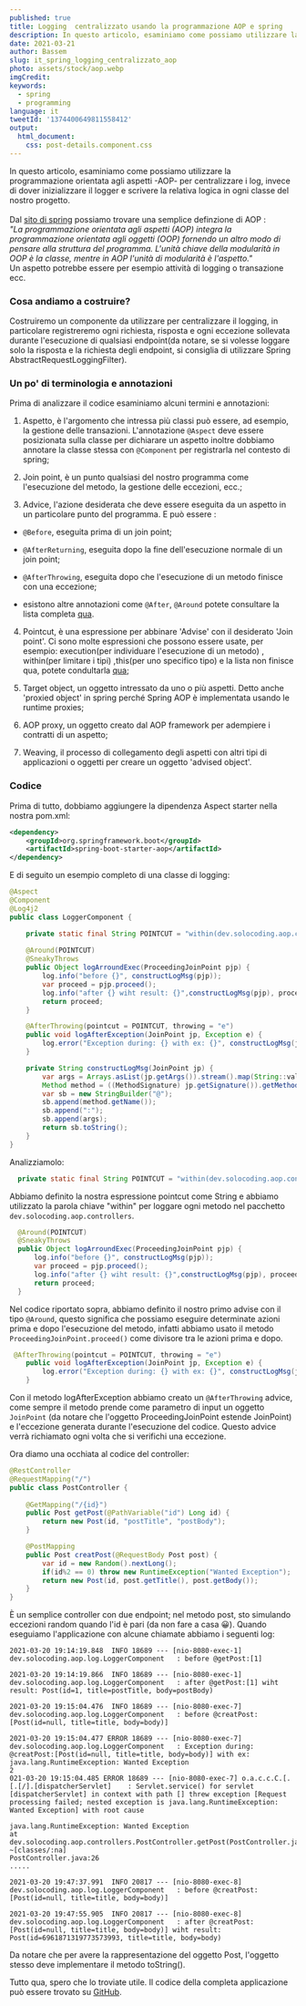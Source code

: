 ```yaml
---
published: true
title: Logging  centralizzato usando la programmazione AOP e spring
description: In questo articolo, esaminiamo come possiamo utilizzare la programmazione orientata agli aspetti -AOP- per centralizzare i log....
date: 2021-03-21
author: Bassem
slug: it_spring_logging_centralizzato_aop
photo: assets/stock/aop.webp
imgCredit:
keywords:
  - spring
  - programming
language: it
tweetId: '1374400649811558412'
output:
  html_document:
    css: post-details.component.css
---
```

In questo articolo, esaminiamo come possiamo utilizzare la programmazione orientata agli aspetti  -AOP- per centralizzare i log, invece di dover inizializzare il logger e scrivere la relativa logica in ogni classe del nostro progetto.
<br>
<br>
Dal [sito di spring](https://docs.spring.io/spring-framework/docs/current/reference/html/core.html#aop) possiamo trovare una semplice definzione di AOP :
<br>
_"La programmazione orientata agli aspetti (AOP) integra la programmazione orientata agli oggetti (OOP) fornendo un altro modo di pensare alla struttura del programma. L'unità chiave della modularità in OOP è la classe, mentre in AOP l'unità di modularità è l'aspetto."_
<br>
Un aspetto potrebbe essere per esempio attività di logging o transazione ecc.

### Cosa andiamo a costruire?

Costruiremo un componente da utilizzare per  centralizzare il logging, in particolare registreremo ogni richiesta, risposta e ogni eccezione sollevata durante l'esecuzione di qualsiasi endpoint(da notare, se si volesse loggare solo la risposta e la richiesta degli endpoint, si consiglia di utilizzare Spring AbstractRequestLoggingFilter).

### Un po' di terminologia e annotazioni

Prima di analizzare il codice esaminiamo alcuni termini e annotazioni:

1. Aspetto, è l'argomento che intressa più classi può essere, ad esempio, la gestione delle transazioni. L'annotazione `@Aspect` deve essere posizionata sulla classe per dichiarare un aspetto inoltre dobbiamo annotare la classe stessa con `@Component` per registrarla nel contesto di spring;

2. Join point, è un punto qualsiasi del nostro programma come l'esecuzione del metodo, la gestione delle eccezioni, ecc.;

3. Advice, l'azione desiderata che deve essere eseguita da un aspetto in un particolare punto del programma. E può essere :

- `@Before`, eseguita prima di un join point;

- `@AfterReturning`, eseguita dopo la fine dell'esecuzione normale di un join point;

- `@AfterThrowing`, eseguita dopo che l'esecuzione di un metodo finisce con una eccezione;

- esistono altre annotazioni come `@After`, `@Around` potete consultare la lista completa [qua](https://docs.spring.io/spring-framework/docs/current/reference/html/core.html#aop-advice).

4. Pointcut, è  una espressione per abbinare 'Advise' con il desiderato 'Join point'. Ci sono molte espressioni che possono essere usate, per esempio: execution(per individuare l'esecuzione di un metodo) , within(per limitare i tipi) ,this(per uno specifico tipo) e la lista non finisce qua, potete condultarla [qua](https://docs.spring.io/spring-framework/docs/current/reference/html/core.html#aop-pointcuts-designators);

5. Target object, un oggetto intressato da uno o più aspetti. Detto anche 'proxied object' in spring perché Spring AOP è implementata usando le runtime proxies;

6. AOP proxy, un oggetto creato dal AOP framework per adempiere i contratti di un aspetto;

7. Weaving, il processo di collegamento degli aspetti con altri tipi di applicazioni o oggetti per creare un oggetto 'advised object'.

### Codice

Prima di tutto, dobbiamo aggiungere la dipendenza Aspect starter nella nostra pom.xml:
```xml
<dependency>
	<groupId>org.springframework.boot</groupId>
	<artifactId>spring-boot-starter-aop</artifactId>
</dependency>
```
E di seguito un esempio completo di una classe di logging:

```java
@Aspect
@Component
@Log4j2
public class LoggerComponent {

    private static final String POINTCUT = "within(dev.solocoding.aop.controllers.*)";
    
    @Around(POINTCUT)
    @SneakyThrows
    public Object logArroundExec(ProceedingJoinPoint pjp) {
        log.info("before {}", constructLogMsg(pjp));
        var proceed = pjp.proceed();
        log.info("after {} wiht result: {}",constructLogMsg(pjp), proceed.toString());
        return proceed;
    }

    @AfterThrowing(pointcut = POINTCUT, throwing = "e")
    public void logAfterException(JoinPoint jp, Exception e) {
        log.error("Exception during: {} with ex: {}", constructLogMsg(jp),  e.toString());
    }

    private String constructLogMsg(JoinPoint jp) {
        var args = Arrays.asList(jp.getArgs()).stream().map(String::valueOf).collect(Collectors.joining(",", "[", "]"));
        Method method = ((MethodSignature) jp.getSignature()).getMethod();
        var sb = new StringBuilder("@");
        sb.append(method.getName());
        sb.append(":");
        sb.append(args);
        return sb.toString();
    }
}
```

Analizziamolo:

```java
  private static final String POINTCUT = "within(dev.solocoding.aop.controllers.*)";
```

Abbiamo definito la nostra espressione pointcut come String e abbiamo utilizzato la parola chiave "within" per loggare ogni metodo nel pacchetto `dev.solocoding.aop.controllers`.

```java
  @Around(POINTCUT)
  @SneakyThrows
  public Object logArroundExec(ProceedingJoinPoint pjp) {
      log.info("before {}", constructLogMsg(pjp));
      var proceed = pjp.proceed();
      log.info("after {} wiht result: {}",constructLogMsg(pjp), proceed.toString());
      return proceed;
  }
```

Nel codice riportato sopra, abbiamo definito il nostro primo advise con il tipo `@Around`, questo significa che possiamo eseguire determinate azioni prima e dopo l'esecuzione del metodo, infatti abbiamo usato il metodo `ProceedingJoinPoint.proceed()` come divisore tra le azioni prima e dopo.

```java
 @AfterThrowing(pointcut = POINTCUT, throwing = "e")
    public void logAfterException(JoinPoint jp, Exception e) {
        log.error("Exception during: {} with ex: {}", constructLogMsg(jp),  e.toString());
    }
```

Con il metodo logAfterException abbiamo creato un `@AfterThrowing` advice, come sempre il metodo prende come parametro di input un oggetto `JoinPoint` (da notare che l'oggetto ProceedingJoinPoint estende JoinPoint) e l'eccezione generata durante l'esecuzione del codice. Questo advice verrà richiamato ogni volta che si verifichi una eccezione.

Ora diamo una occhiata al codice del controller:

```java
@RestController
@RequestMapping("/")
public class PostController {
    
    @GetMapping("/{id}")
    public Post getPost(@PathVariable("id") Long id) {
        return new Post(id, "postTitle", "postBody");
    }

    @PostMapping
    public Post creatPost(@RequestBody Post post) {
        var id = new Random().nextLong();
        if(id%2 == 0) throw new RuntimeException("Wanted Exception");
        return new Post(id, post.getTitle(), post.getBody());
    }
}
```

È un semplice controller con due endpoint; nel metodo post, sto simulando eccezioni random quando l'id è pari (da non fare a casa 😀). Quando eseguiamo l'applicazione con alcune chiamate abbiamo i seguenti log:

```markup
2021-03-20 19:14:19.848  INFO 18689 --- [nio-8080-exec-1] dev.solocoding.aop.log.LoggerComponent   : before @getPost:[1]

2021-03-20 19:14:19.866  INFO 18689 --- [nio-8080-exec-1] dev.solocoding.aop.log.LoggerComponent   : after @getPost:[1] wiht result: Post(id=1, title=postTitle, body=postBody)

2021-03-20 19:15:04.476  INFO 18689 --- [nio-8080-exec-7] dev.solocoding.aop.log.LoggerComponent   : before @creatPost:[Post(id=null, title=title, body=body)]

2021-03-20 19:15:04.477 ERROR 18689 --- [nio-8080-exec-7] dev.solocoding.aop.log.LoggerComponent   : Exception during: @creatPost:[Post(id=null, title=title, body=body)] with ex: java.lang.RuntimeException: Wanted Exception
2
021-03-20 19:15:04.485 ERROR 18689 --- [nio-8080-exec-7] o.a.c.c.C.[.[.[/].[dispatcherServlet]    : Servlet.service() for servlet [dispatcherServlet] in context with path [] threw exception [Request processing failed; nested exception is java.lang.RuntimeException: Wanted Exception] with root cause

java.lang.RuntimeException: Wanted Exception
at dev.solocoding.aop.controllers.PostController.getPost(PostController.java:26) ~[classes/:na]
PostController.java:26
.....

2021-03-20 19:47:37.991  INFO 20817 --- [nio-8080-exec-8] dev.solocoding.aop.log.LoggerComponent   : before @creatPost:[Post(id=null, title=title, body=body)]

2021-03-20 19:47:55.905  INFO 20817 --- [nio-8080-exec-8] dev.solocoding.aop.log.LoggerComponent   : after @creatPost:[Post(id=null, title=title, body=body)] wiht result: Post(id=6961871319773573993, title=title, body=body)

```

Da notare che per avere la rappresentazione del oggetto Post, l'oggetto stesso deve implementare il metodo toString().

Tutto qua, spero che lo troviate utile. Il codice della completa applicazione può essere trovato su [GitHub](https://github.com/s0l0c0ding/spring-tips/tree/master/aop).
